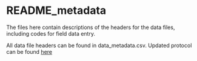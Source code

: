 # README_metadata

The files here contain descriptions of the headers for the data files, including codes for field data entry.

All data file headers can be found in data_metadata.csv. Updated protocol can be found [here](https://docs.google.com/document/d/1kCG22EAEnOVxw9Z-cPPvrHIzvRFE-j0U7anTmhJbkqM/edit)


